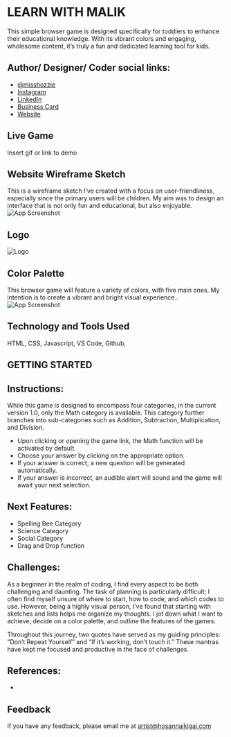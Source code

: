 # LEARN WITH MALIK

This simple browser game is designed specifically for toddlers to enhance their educational knowledge. With its vibrant colors and engaging, wholesome content, it’s truly a fun and dedicated learning tool for kids.


## Author/ Designer/ Coder social links:

- [@misshozzie](https://www.github.com/misshozzie)
- [Instagram](https://www.instagram.com/hosannaikigai/)
- [LinkedIn](https://www.linkedin.com/in/sannamartin/)
- [Business Card](https://flowcv.me/sannamartin)
- [Website](https://www.hosannaikigai.com/)


## Live Game

Insert gif or link to demo



## Website Wireframe Sketch

This is a wireframe sketch I’ve created with a focus on user-friendliness, especially since the primary users will be children. My aim was to design an interface that is not only fun and educational, but also enjoyable. 
![App Screenshot](https://i.imgur.com/W6bzbDb.jpg)




## Logo

![Logo](https://i.imgur.com/X9qBNIem.png) 


## Color Palette

This browser game will feature a variety of colors, with five main ones. My intention is to create a vibrant and bright visual experience..
![App Screenshot](https://i.imgur.com/lMFXAOp.png)








## Technology and Tools Used

HTML, CSS, Javascript, VS Code, Github,

## GETTING STARTED
## Instructions:

While this game is designed to encompass four categories, in the current version 1.0, only the Math category is available. This category further branches into sub-categories such as Addition, Subtraction, Multiplication, and Division. 

* Upon clicking or opening the game link, the Math function will be activated by default.
* Choose your answer by clicking on the appropriate option.
* If your answer is correct, a new question will be generated automatically.
* If your answer is incorrect, an audible alert will sound and the game will await your next selection.



## Next Features:

* Spelling Bee Category
* Science Category
* Social Category
* Drag and Drop function



## Challenges:

As a beginner in the realm of coding, I find every aspect to be both challenging and daunting. The task of planning is particularly difficult; I often find myself unsure of where to start, how to code, and which codes to use. However, being a highly visual person, I’ve found that starting with sketches and lists helps me organize my thoughts. I jot down what I want to achieve, decide on a color palette, and outline the features of the games.

Throughout this journey, two quotes have served as my guiding principles: “Don’t Repeat Yourself” and “If it’s working, don’t touch it.” These mantras have kept me focused and productive in the face of challenges.

## References:
* 

## Feedback

If you have any feedback, please email me at artist@hosannaikigai.com


